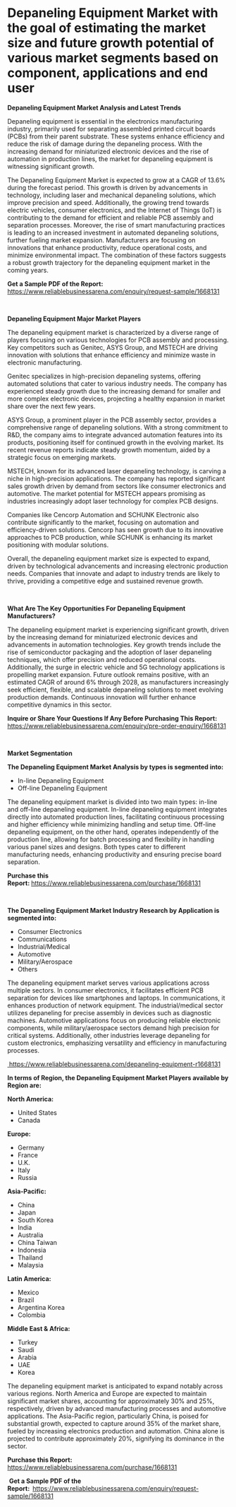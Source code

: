 <p><h1>Depaneling Equipment Market with the goal of estimating the market size and future growth potential of various market segments based on component, applications and end user</h1></p><p><strong>Depaneling Equipment Market Analysis and Latest Trends</strong></p>
<p><p>Depaneling equipment is essential in the electronics manufacturing industry, primarily used for separating assembled printed circuit boards (PCBs) from their parent substrate. These systems enhance efficiency and reduce the risk of damage during the depaneling process. With the increasing demand for miniaturized electronic devices and the rise of automation in production lines, the market for depaneling equipment is witnessing significant growth.</p><p>The Depaneling Equipment Market is expected to grow at a CAGR of 13.6% during the forecast period. This growth is driven by advancements in technology, including laser and mechanical depaneling solutions, which improve precision and speed. Additionally, the growing trend towards electric vehicles, consumer electronics, and the Internet of Things (IoT) is contributing to the demand for efficient and reliable PCB assembly and separation processes. Moreover, the rise of smart manufacturing practices is leading to an increased investment in automated depaneling solutions, further fueling market expansion. Manufacturers are focusing on innovations that enhance productivity, reduce operational costs, and minimize environmental impact. The combination of these factors suggests a robust growth trajectory for the depaneling equipment market in the coming years.</p></p>
<p><strong>Get a Sample PDF of the Report:&nbsp;</strong> <a href="https://www.reliablebusinessarena.com/enquiry/request-sample/1668131?utm_campaign=3315&utm_medium=2&utm_source=Github&utm_content=ia&utm_term=17042025&utm_id=depaneling-equipment">https://www.reliablebusinessarena.com/enquiry/request-sample/1668131</a></p>
<p>&nbsp;</p>
<p><strong>Depaneling Equipment Major Market Players</strong></p>
<p><p>The depaneling equipment market is characterized by a diverse range of players focusing on various technologies for PCB assembly and processing. Key competitors such as Genitec, ASYS Group, and MSTECH are driving innovation with solutions that enhance efficiency and minimize waste in electronic manufacturing.</p><p>Genitec specializes in high-precision depaneling systems, offering automated solutions that cater to various industry needs. The company has experienced steady growth due to the increasing demand for smaller and more complex electronic devices, projecting a healthy expansion in market share over the next few years.</p><p>ASYS Group, a prominent player in the PCB assembly sector, provides a comprehensive range of depaneling solutions. With a strong commitment to R&D, the company aims to integrate advanced automation features into its products, positioning itself for continued growth in the evolving market. Its recent revenue reports indicate steady growth momentum, aided by a strategic focus on emerging markets.</p><p>MSTECH, known for its advanced laser depaneling technology, is carving a niche in high-precision applications. The company has reported significant sales growth driven by demand from sectors like consumer electronics and automotive. The market potential for MSTECH appears promising as industries increasingly adopt laser technology for complex PCB designs.</p><p>Companies like Cencorp Automation and SCHUNK Electronic also contribute significantly to the market, focusing on automation and efficiency-driven solutions. Cencorp has seen growth due to its innovative approaches to PCB production, while SCHUNK is enhancing its market positioning with modular solutions.</p><p>Overall, the depaneling equipment market size is expected to expand, driven by technological advancements and increasing electronic production needs. Companies that innovate and adapt to industry trends are likely to thrive, providing a competitive edge and sustained revenue growth.</p></p>
<p>&nbsp;</p>
<p><strong>What Are The Key Opportunities For Depaneling Equipment Manufacturers?</strong></p>
<p><p>The depaneling equipment market is experiencing significant growth, driven by the increasing demand for miniaturized electronic devices and advancements in automation technologies. Key growth trends include the rise of semiconductor packaging and the adoption of laser depaneling techniques, which offer precision and reduced operational costs. Additionally, the surge in electric vehicle and 5G technology applications is propelling market expansion. Future outlook remains positive, with an estimated CAGR of around 6% through 2028, as manufacturers increasingly seek efficient, flexible, and scalable depaneling solutions to meet evolving production demands. Continuous innovation will further enhance competitive dynamics in this sector.</p></p>
<p><strong>Inquire or Share Your Questions If Any Before Purchasing This Report:</strong> <a href="https://www.reliablebusinessarena.com/enquiry/pre-order-enquiry/1668131?utm_campaign=3315&utm_medium=2&utm_source=Github&utm_content=ia&utm_term=17042025&utm_id=depaneling-equipment">https://www.reliablebusinessarena.com/enquiry/pre-order-enquiry/1668131</a></p>
<p>&nbsp;</p>
<p><strong>Market Segmentation</strong></p>
<p><strong>The Depaneling Equipment Market Analysis by types is segmented into:</strong></p>
<p><ul><li>In-line Depaneling Equipment</li><li>Off-line Depaneling Equipment</li></ul></p>
<p><p>The depaneling equipment market is divided into two main types: in-line and off-line depaneling equipment. In-line depaneling equipment integrates directly into automated production lines, facilitating continuous processing and higher efficiency while minimizing handling and setup time. Off-line depaneling equipment, on the other hand, operates independently of the production line, allowing for batch processing and flexibility in handling various panel sizes and designs. Both types cater to different manufacturing needs, enhancing productivity and ensuring precise board separation.</p></p>
<p><strong>Purchase this Report:&nbsp;</strong><a href="https://www.reliablebusinessarena.com/purchase/1668131?utm_campaign=3315&utm_medium=2&utm_source=Github&utm_content=ia&utm_term=17042025&utm_id=depaneling-equipment">https://www.reliablebusinessarena.com/purchase/1668131</a></p>
<p>&nbsp;</p>
<p><strong>The Depaneling Equipment Market Industry Research by Application is segmented into:</strong></p>
<p><ul><li>Consumer Electronics</li><li>Communications</li><li>Industrial/Medical</li><li>Automotive</li><li>Military/Aerospace</li><li>Others</li></ul></p>
<p><p>The depaneling equipment market serves various applications across multiple sectors. In consumer electronics, it facilitates efficient PCB separation for devices like smartphones and laptops. In communications, it enhances production of network equipment. The industrial/medical sector utilizes depaneling for precise assembly in devices such as diagnostic machines. Automotive applications focus on producing reliable electronic components, while military/aerospace sectors demand high precision for critical systems. Additionally, other industries leverage depaneling for custom electronics, emphasizing versatility and efficiency in manufacturing processes.</p></p>
<p><a href="https://www.reliablebusinessarena.com/depaneling-equipment-r1668131?utm_campaign=3315&utm_medium=2&utm_source=Github&utm_content=ia&utm_term=17042025&utm_id=depaneling-equipment">&nbsp;https://www.reliablebusinessarena.com/depaneling-equipment-r1668131</a></p>
<p><strong>In terms of Region, the Depaneling Equipment Market Players available by Region are:</strong></p>
<p>
    <p> <strong> North America: </strong>
        <ul>
            <li>United States</li>
            <li>Canada</li>
        </ul>
        </p> 
    <p> <strong> Europe: </strong>
        <ul>
            <li>Germany</li>
            <li>France</li>
            <li>U.K.</li>
            <li>Italy</li>
            <li>Russia</li>
        </ul>
        </p> 
    <p> <strong> Asia-Pacific: </strong>
        <ul>
            <li>China</li>
            <li>Japan</li>
            <li>South Korea</li>
            <li>India</li>
            <li>Australia</li>
            <li>China Taiwan</li>
            <li>Indonesia</li>
            <li>Thailand</li>
            <li>Malaysia</li>
        </ul>
        </p> 
    <p> <strong> Latin America: </strong>
        <ul>
            <li>Mexico</li>
            <li>Brazil</li>
            <li>Argentina Korea</li>
            <li>Colombia</li>
        </ul>
        </p> 
    <p> <strong> Middle East & Africa: </strong>
        <ul>
            <li>Turkey</li>
            <li>Saudi</li>
            <li>Arabia</li>
            <li>UAE</li>
            <li>Korea</li>
        </ul>
    </p>
    </p>
<p><p>The depaneling equipment market is anticipated to expand notably across various regions. North America and Europe are expected to maintain significant market shares, accounting for approximately 30% and 25%, respectively, driven by advanced manufacturing processes and automotive applications. The Asia-Pacific region, particularly China, is poised for substantial growth, expected to capture around 35% of the market share, fueled by increasing electronics production and automation. China alone is projected to contribute approximately 20%, signifying its dominance in the sector.</p></p>
<p><strong>Purchase this Report: </strong><a href="https://www.reliablebusinessarena.com/purchase/1668131?utm_campaign=3315&utm_medium=2&utm_source=Github&utm_content=ia&utm_term=17042025&utm_id=depaneling-equipment">https://www.reliablebusinessarena.com/purchase/1668131</a></p>
<p>&nbsp;<strong>Get a Sample PDF of the Report:&nbsp;&nbsp;</strong><a href="https://www.reliablebusinessarena.com/enquiry/request-sample/1668131?utm_campaign=3315&utm_medium=2&utm_source=Github&utm_content=ia&utm_term=17042025&utm_id=depaneling-equipment">https://www.reliablebusinessarena.com/enquiry/request-sample/1668131</a></p>
<p><strong></strong></p>
<p><p></p><p></p><p></p></p>